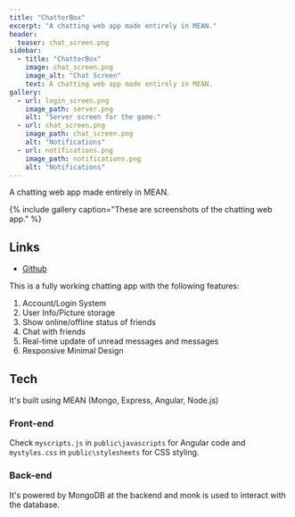 ```yaml
---
title: "ChatterBox"
excerpt: "A chatting web app made entirely in MEAN."
header:
  teaser: chat_screen.png
sidebar:
  - title: "ChatterBox"
    image: chat_screen.png
    image_alt: "Chat Screen"
    text: A chatting web app made entirely in MEAN.
gallery:
  - url: login_screen.png
    image_path: server.png
    alt: "Server screen for the game."
  - url: chat_screen.png
    image_path: chat_screen.png
    alt: "Notifications"
  - url: notifications.png
    image_path: notifications.png
    alt: "Notifications"
---
```


A chatting web app made entirely in MEAN.

{% include gallery caption="These are screenshots of the chatting web app." %}

## Links

* [Github](http://github.com/WaqasAliAbbasi/ChatterBox)

This is a fully working chatting app with the following features:

1. Account/Login System
2. User Info/Picture storage
3. Show online/offline status of friends
4. Chat with friends
5. Real-time update of unread messages and messages
6. Responsive Minimal Design

## Tech

It's built using MEAN (Mongo, Express, Angular, Node.js)

### Front-end

Check `myscripts.js` in `public\javascripts` for Angular code and `mystyles.css` in `public\stylesheets` for CSS styling.

### Back-end

It's powered by MongoDB at the backend and monk is used to interact with the database.
